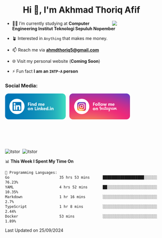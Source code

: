 <h1 align="center">Hi 👋, I'm Akhmad Thoriq Afif</h1>

<img align="right" src="https://i.giphy.com/media/VbnUQpnihPSIgIXuZv/giphy.webp" style="width:30%;">

- 👨‍🎓 I’m currently studying at **Computer Engineering Institut Teknologi Sepuluh Nopember**

- 🪴 Interested in `Anything` that makes me money.

- 📫 Reach me via **ahmdthoriq5@gmail.com**

- 🌐 Visit my personal website (**Coming Soon**)

- ⚡ Fun fact **I am an `INTP-A` person**

<h3 align="left">Social Media:</h3>
<p align="left">
<a href="https://linkedin.com/in/akhmad-thoriq-afif" target="_blank"><img align="center" src="./images/linkedin.png" alt="akhmad-thoriq-afif" width="200" /></a>&nbsp;&nbsp;
<a href="https://instagram.com/ahmdthoriq_" target="_blank"><img align="center" src="./images/instagram.png" alt="ahmdthoriq_"width="200" /></a>
</p>
</br>
</br>
</br>
</br>
<p><img align="center" src="https://github-readme-stats.vercel.app/api?username=itstor&show_icons=true&locale=en&theme=nord" alt="itstor" height="170"/>&nbsp;&nbsp;<img align="center" src="https://github-readme-stats.vercel.app/api/top-langs?username=itstor&show_icons=true&locale=en&layout=compact&theme=nord" alt="itstor" height="170" /></p>

<!--START_SECTION:waka-->
📊 **This Week I Spent My Time On** 

```text
💬 Programming Languages: 
Go                       35 hrs 53 mins      ███████████████████░░░░░░   76.23% 
YAML                     4 hrs 52 mins       ██░░░░░░░░░░░░░░░░░░░░░░░   10.35% 
Markdown                 1 hr 16 mins        ░░░░░░░░░░░░░░░░░░░░░░░░░   2.7% 
TypeScript               1 hr 8 mins         ░░░░░░░░░░░░░░░░░░░░░░░░░   2.44% 
Docker                   53 mins             ░░░░░░░░░░░░░░░░░░░░░░░░░   1.89%

```


 Last Updated on 25/09/2024
<!--END_SECTION:waka-->
